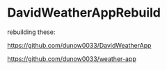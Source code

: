 # DavidWeatherAppRebuild

rebuilding these:

https://github.com/dunow0033/DavidWeatherApp

https://github.com/dunow0033/weather-app
